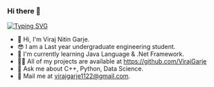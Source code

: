 ### Hi there 👋

[![Typing SVG](https://readme-typing-svg.demolab.com/?lines=👋+Hi,+I'm+Viraj+Garje;😎+I+am+a+Last+year+undergraduate+engineering+student)](https://git.io/typing-svg)

- 👋 Hi, I'm Viraj Nitin Garje.
- 😎 I am a Last year undergraduate engineering student.
- 🌱 I'm currently learning Java Language & .Net Framework.
- 👨‍💻 All of my projects are available at https://github.com/VirajGarje
- 💬 Ask me about C++, Python, Data Science.
- 💌 Mail me at virajgarje1122@gmail.com.
